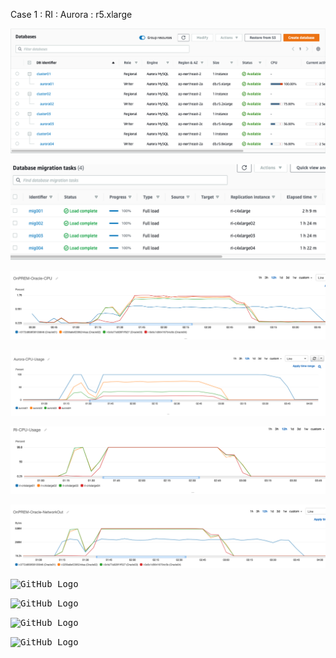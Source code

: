 Case 1 : 
    RI :
    Aurora : r5.xlarge


<kbd> ![GitHub Logo](DMS-Test-Result-images/1.png) </kbd>

<kbd> ![GitHub Logo](DMS-Test-Result-images/2.png) </kbd>

<kbd> ![GitHub Logo](DMS-Test-Result-images/3.png) </kbd>

<kbd> ![GitHub Logo](DMS-Test-Result-images/4.png) </kbd>

<kbd> ![GitHub Logo](DMS-Test-Result-images/5.png) </kbd>

<kbd> ![GitHub Logo](DMS-Test-Result-images/6.png) </kbd>

<kbd> ![GitHub Logo](DMS-Test-Result-images/7.png) </kbd>

<kbd> ![GitHub Logo](DMS-Test-Result-images/8.png) </kbd>

<kbd> ![GitHub Logo](DMS-Test-Result-images/9.png) </kbd>

<kbd> ![GitHub Logo](DMS-Test-Result-images/10.png) </kbd>